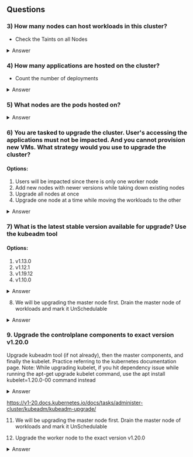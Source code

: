 ## Questions


### 3) How many nodes can host workloads in this cluster?
- Check the Taints on all Nodes

<details>
  <summary markdown="span">Answer</summary>

    root@controlplane:~# k describe nodes -A | grep Taints
    Taints:             <none>
    Taints:             <none>

    --> 2 Nodes
</details>


### 4) How many applications are hosted on the cluster?
- Count the number of deployments
<details>
  <summary markdown="span">Answer</summary>

    root@controlplane:~# k get deploy -A
    NAMESPACE     NAME      READY   UP-TO-DATE   AVAILABLE   AGE
    default       blue      5/5     5            5           17m
    kube-system   coredns   2/2     2            2           42m

    --> 1 (coredns doesn't count)
</details>

### 5) What nodes are the pods hosted on?
<details>
  <summary markdown="span">Answer</summary>

    root@controlplane:~# k describe po -l app=blue | grep Node:
    Node:         controlplane/10.27.212.3
    Node:         node01/10.27.212.6
    Node:         controlplane/10.27.212.3
    Node:         node01/10.27.212.6
    Node:         node01/10.27.212.6

    root@controlplane:~# k get pods -o custom-columns=POD:.metadata.name,NODE:.spec.nodeName
    POD                     NODE
    blue-746c87566d-62s9b   controlplane
    blue-746c87566d-f2hml   node01
    blue-746c87566d-fpbsm   controlplane
    blue-746c87566d-m2wbl   node01
    blue-746c87566d-tjsrd   node01
    simple-webapp-1         node01

    --> node01, controlplane
</details>


### 6) You are tasked to upgrade the cluster. User's accessing the applications must not be impacted. And you cannot provision new VMs. What strategy would you use to upgrade the cluster?

#### Options:
1) Users will be impacted since there is only one worker node
2) Add new nodes with newer versions while taking down existing nodes
3) Upgrade all nodes at once
4) Upgrade one node at a time while moving the workloads to the other


<details>
  <summary markdown="span">Answer</summary>

    --> 4 
</details>

### 7) What is the latest stable version available for upgrade? Use the kubeadm tool

#### Options:
1) v1.13.0
2) v1.12.1
3) v1.19.12
4) v1.10.0

<details>
  <summary markdown="span">Answer</summary>

    root@controlplane:~# kubeadm upgrade plan
    [upgrade/config] Making sure the configuration is correct:
    [upgrade/config] Reading configuration from the cluster...
    [upgrade/config] FYI: You can look at this config file with 'kubectl -n kube-system get cm kubeadm-config -oyaml'
    [preflight] Running pre-flight checks.
    [upgrade] Running cluster health checks
    [upgrade] Fetching available versions to upgrade to
    [upgrade/versions] Cluster version: v1.19.0
    [upgrade/versions] kubeadm version: v1.19.0
    I0711 20:15:43.875618   35378 version.go:252] remote version is much newer: v1.21.2; falling back to: stable-1.19
    [upgrade/versions] Latest stable version: v1.19.12
    [upgrade/versions] Latest stable version: v1.19.12
    [upgrade/versions] Latest version in the v1.19 series: v1.19.12
    [upgrade/versions] Latest version in the v1.19 series: v1.19.12

    Components that must be upgraded manually after you have upgraded the control plane with 'kubeadm upgrade apply':
    COMPONENT   CURRENT       AVAILABLE
    kubelet     2 x v1.19.0   v1.19.12
    
    Upgrade to the latest version in the v1.19 series:
    
    COMPONENT                 CURRENT   AVAILABLE
    kube-apiserver            v1.19.0   v1.19.12
    kube-controller-manager   v1.19.0   v1.19.12
    kube-scheduler            v1.19.0   v1.19.12
    kube-proxy                v1.19.0   v1.19.12
    CoreDNS                   1.7.0     1.7.0
    etcd                      3.4.9-1   3.4.9-1
    
    You can now apply the upgrade by executing the following command:
    
            kubeadm upgrade apply v1.19.12
    
    Note: Before you can perform this upgrade, you have to update kubeadm to v1.19.12.
    
    _____________________________________________________________________
    
    
    The table below shows the current state of component configs as understood by this version of kubeadm.
    Configs that have a "yes" mark in the "MANUAL UPGRADE REQUIRED" column require manual config upgrade or
    resetting to kubeadm defaults before a successful upgrade can be performed. The version to manually
    upgrade to is denoted in the "PREFERRED VERSION" column.
    
    API GROUP                 CURRENT VERSION   PREFERRED VERSION   MANUAL UPGRADE REQUIRED
    kubeproxy.config.k8s.io   v1alpha1          v1alpha1            no
    kubelet.config.k8s.io     v1beta1           v1beta1             no
    _____________________________________________________________________
    
    
    -->  3) v1.19.12
</details>



8) We will be upgrading the master node first. Drain the master node of workloads and mark it UnSchedulable


<details>
  <summary markdown="span">Answer</summary>
        
    ### 1) CHECK SCHEDULABILITY
    root@controlplane:~# k describe node/controlplane | grep -i Unschedulable:
    Unschedulable:      false

    ### 2) NOTE | EVEN SYSTEM DAEMONSETS AFFECT IT
    root@controlplane:~# k drain node/controlplane
    node/controlplane cordoned
    error: unable to drain node "controlplane", aborting command...
    
    There are pending nodes to be drained:
    controlplane
    error: cannot delete DaemonSet-managed Pods (use --ignore-daemonsets to ignore): kube-system/kube-flannel-ds-8rflm, kube-system/kube-proxy-tpcrr
        
    ### 3) DRAIN NODE
    root@controlplane:~# k drain node/controlplane --ignore-daemonsets
    node/controlplane cordoned
    WARNING: ignoring DaemonSet-managed Pods: kube-system/kube-flannel-ds-8rflm, kube-system/kube-proxy-tpcrr
    evicting pod default/blue-746c87566d-fpbsm
    evicting pod default/blue-746c87566d-62s9b
    evicting pod kube-system/coredns-f9fd979d6-tpp7d
    evicting pod kube-system/coredns-f9fd979d6-zc9fq
    pod/blue-746c87566d-62s9b evicted
    pod/blue-746c87566d-fpbsm evicted
    pod/coredns-f9fd979d6-tpp7d evicted
    pod/coredns-f9fd979d6-zc9fq evicted
    node/controlplane evicted

    ### 4) CHECK SCHEDULABILITY
    root@controlplane:~# k describe node/controlplane | grep -i Unschedulable:
    Taints:             node.kubernetes.io/unschedulable:NoSchedule
    Unschedulable:      true

    
</details>


### 9. Upgrade the controlplane components to exact version v1.20.0
Upgrade kubeadm tool (if not already), then the master components, and finally the kubelet. Practice referring to the kubernetes documentation page. Note: While upgrading kubelet, if you hit dependency issue while running the apt-get upgrade kubelet command, use the apt install kubelet=1.20.0-00 command instead

<details>
  <summary markdown="span">Answer</summary>
    
    ### NOTE: kubeadm CANNOT be << controlplane target versions
    root@controlplane:~# kubeadm upgrade apply v1.19.12
    [upgrade/config] Making sure the configuration is correct:
    [upgrade/config] Reading configuration from the cluster...
    [upgrade/config] FYI: You can look at this config file with 'kubectl -n kube-system get cm kubeadm-config -oyaml'
    [preflight] Running pre-flight checks.
    [upgrade] Running cluster health checks
    [upgrade/version] You have chosen to change the cluster version to "v1.19.12"
    [upgrade/versions] Cluster version: v1.19.0
    [upgrade/versions] kubeadm version: v1.19.0
    [upgrade/version] FATAL: the --version argument is invalid due to these errors:

        - Specified version to upgrade to "v1.19.12" is higher than the kubeadm version "v1.19.0". Upgrade kubeadm first using the tool you used to install kubeadm

    ### 0) UPDATE | PACKAGE LIST
    root@controlplane:~# apt update    
    Get:2 http://security.ubuntu.com/ubuntu bionic-security InRelease [88.7 kB]                                                 
    Get:3 https://download.docker.com/linux/ubuntu bionic InRelease [64.4 kB]                                                   
    Get:4 http://archive.ubuntu.com/ubuntu bionic InRelease [242 kB]
    ... 

    ### 1) CHECK LATEST | KUBEADM
    root@controlplane:~# apt list -a kubeadm
    Listing... Done
    kubeadm/kubernetes-xenial 1.21.2-00 amd64 [upgradable from: 1.19.0-00]
    kubeadm/kubernetes-xenial 1.21.1-00 amd64
    kubeadm/kubernetes-xenial 1.21.0-00 amd64
    kubeadm/kubernetes-xenial 1.20.8-00 amd64
    kubeadm/kubernetes-xenial 1.20.7-00 amd64
    kubeadm/kubernetes-xenial 1.20.6-00 amd64
    ....

    ### 2) INSTALL LATEST | KUBEADM
    root@controlplane:~# apt-get install -y --allow-change-held-packages kubeadm=1.20.8-00
    Reading package lists... Done
    Building dependency tree       
    Reading state information... Done
    The following held packages will be changed:
    kubeadm
    The following packages will be upgraded:
    kubeadm
    1 upgraded, 0 newly installed, 0 to remove and 64 not upgraded.
    Need to get 7706 kB of archives.
    After this operation, 111 kB of additional disk space will be used.
    Get:1 https://packages.cloud.google.com/apt kubernetes-xenial/main amd64 kubeadm amd64 1.20.8-00 [7706 kB]
    Fetched 7706 kB in 1s (5509 kB/s)  
    debconf: delaying package configuration, since apt-utils is not installed
    (Reading database ... 15143 files and directories currently installed.)
    Preparing to unpack .../kubeadm_1.20.8-00_amd64.deb ...
    Unpacking kubeadm (1.20.8-00) over (1.19.0-00) ...
    Setting up kubeadm (1.20.8-00) ...

    ### 3) DRAIN | MASTER
    controlplane:~# k drain controlplane --ignore-daemonsets
    node/controlplane already cordoned
    WARNING: ignoring DaemonSet-managed Pods: kube-system/kube-flannel-ds-l9cxq, kube-system/kube-proxy-2fz99
    evicting pod default/blue-746c87566d-nlc7m
    evicting pod kube-system/coredns-f9fd979d6-mffhn
    evicting pod default/blue-746c87566d-lk6h9
    evicting pod kube-system/coredns-f9fd979d6-rfr7x
    pod/blue-746c87566d-nlc7m evicted
    pod/blue-746c87566d-lk6h9 evicted
    pod/coredns-f9fd979d6-rfr7x evicted
    pod/coredns-f9fd979d6-mffhn evicted
    node/controlplane evicted

    ### 4) UPGRADE PLAN | KUBEADM
    kubeadm upgrade plan
    ...

    ### 5) UPGRADE APPLY | KUBEADM
    root@controlplane:~# kubeadm upgrade apply v1.20.8
    [upgrade/config] Making sure the configuration is correct:
    [upgrade/config] Reading configuration from the cluster...
    [upgrade/config] FYI: You can look at this config file with 'kubectl -n kube-system get cm kubeadm-config -o yaml'
    [preflight] Running pre-flight checks.
    [upgrade] Running cluster health checks
    [upgrade/version] You have chosen to change the cluster version to "v1.20.8"
    [upgrade/versions] Cluster version: v1.19.12
    [upgrade/versions] kubeadm version: v1.20.8
    [upgrade/confirm] Are you sure you want to proceed with the upgrade? [y/N]: y
    [upgrade/prepull] Pulling images required for setting up a Kubernetes cluster
    [upgrade/prepull] This might take a minute or two, depending on the speed of your internet connection
    [upgrade/prepull] You can also perform this action in beforehand using 'kubeadm config images pull'
    [upgrade/apply] Upgrading your Static Pod-hosted control plane to version "v1.20.8"...
    Static pod: kube-apiserver-controlplane hash: 6bd8029271f160a3fd0b36f610a467b3
    Static pod: kube-controller-manager-controlplane hash: a72e9b624088d0ef465fbe17425c27f5
    Static pod: kube-scheduler-controlplane hash: 85134a6c973cfd9426443269d0340d98
    [upgrade/etcd] Upgrading to TLS for etcd
    Static pod: etcd-controlplane hash: f8e828ac86a2c125ee97b3f1caefc38f
    [upgrade/staticpods] Preparing for "etcd" upgrade
    [upgrade/staticpods] Renewing etcd-server certificate
    [upgrade/staticpods] Renewing etcd-peer certificate
    [upgrade/staticpods] Renewing etcd-healthcheck-client certificate
    [upgrade/staticpods] Moved new manifest to "/etc/kubernetes/manifests/etcd.yaml" and backed up old manifest to "/etc/kubernetes/tmp/kubeadm-backup-manifests-2021-07-12-21-40-37/etcd.yaml"
    [upgrade/staticpods] Waiting for the kubelet to restart the component
    [upgrade/staticpods] This might take a minute or longer depending on the component/version gap (timeout 5m0s)
    Static pod: etcd-controlplane hash: f8e828ac86a2c125ee97b3f1caefc38f
    Static pod: etcd-controlplane hash: 73121b7256f3170e88ab01127e4c35bb
    [apiclient] Found 1 Pods for label selector component=etcd
    [upgrade/staticpods] Component "etcd" upgraded successfully!
    [upgrade/etcd] Waiting for etcd to become available
    [upgrade/staticpods] Writing new Static Pod manifests to "/etc/kubernetes/tmp/kubeadm-upgraded-manifests412723165"
    [upgrade/staticpods] Preparing for "kube-apiserver" upgrade
    [upgrade/staticpods] Renewing apiserver certificate
    [upgrade/staticpods] Renewing apiserver-kubelet-client certificate
    [upgrade/staticpods] Renewing front-proxy-client certificate
    [upgrade/staticpods] Renewing apiserver-etcd-client certificate
    [upgrade/staticpods] Moved new manifest to "/etc/kubernetes/manifests/kube-apiserver.yaml" and backed up old manifest to "/etc/kubernetes/tmp/kubeadm-backup-manifests-2021-07-12-21-40-37/kube-apiserver.yaml"
    [upgrade/staticpods] Waiting for the kubelet to restart the component
    [upgrade/staticpods] This might take a minute or longer depending on the component/version gap (timeout 5m0s)
    Static pod: kube-apiserver-controlplane hash: 6bd8029271f160a3fd0b36f610a467b3
    Static pod: kube-apiserver-controlplane hash: 6bd8029271f160a3fd0b36f610a467b3
    Static pod: kube-apiserver-controlplane hash: 6bd8029271f160a3fd0b36f610a467b3
    Static pod: kube-apiserver-controlplane hash: 6bd8029271f160a3fd0b36f610a467b3
    Static pod: kube-apiserver-controlplane hash: 6bd8029271f160a3fd0b36f610a467b3
    Static pod: kube-apiserver-controlplane hash: 6bd8029271f160a3fd0b36f610a467b3
    Static pod: kube-apiserver-controlplane hash: 6bd8029271f160a3fd0b36f610a467b3
    Static pod: kube-apiserver-controlplane hash: 6bd8029271f160a3fd0b36f610a467b3
    Static pod: kube-apiserver-controlplane hash: 6bd8029271f160a3fd0b36f610a467b3
    Static pod: kube-apiserver-controlplane hash: 6bd8029271f160a3fd0b36f610a467b3
    Static pod: kube-apiserver-controlplane hash: 6bd8029271f160a3fd0b36f610a467b3
    Static pod: kube-apiserver-controlplane hash: 6bd8029271f160a3fd0b36f610a467b3
    Static pod: kube-apiserver-controlplane hash: 6bd8029271f160a3fd0b36f610a467b3
    Static pod: kube-apiserver-controlplane hash: 6bd8029271f160a3fd0b36f610a467b3
    Static pod: kube-apiserver-controlplane hash: 6bd8029271f160a3fd0b36f610a467b3
    Static pod: kube-apiserver-controlplane hash: 6bd8029271f160a3fd0b36f610a467b3
    Static pod: kube-apiserver-controlplane hash: 6bd8029271f160a3fd0b36f610a467b3
    Static pod: kube-apiserver-controlplane hash: 6bd8029271f160a3fd0b36f610a467b3
    Static pod: kube-apiserver-controlplane hash: 6bd8029271f160a3fd0b36f610a467b3
    Static pod: kube-apiserver-controlplane hash: 6bd8029271f160a3fd0b36f610a467b3
    Static pod: kube-apiserver-controlplane hash: 6bd8029271f160a3fd0b36f610a467b3
    Static pod: kube-apiserver-controlplane hash: 6bd8029271f160a3fd0b36f610a467b3
    Static pod: kube-apiserver-controlplane hash: 6bd8029271f160a3fd0b36f610a467b3
    Static pod: kube-apiserver-controlplane hash: 6bd8029271f160a3fd0b36f610a467b3
    Static pod: kube-apiserver-controlplane hash: 6bd8029271f160a3fd0b36f610a467b3
    Static pod: kube-apiserver-controlplane hash: 6bd8029271f160a3fd0b36f610a467b3
    Static pod: kube-apiserver-controlplane hash: 6bd8029271f160a3fd0b36f610a467b3
    Static pod: kube-apiserver-controlplane hash: 6bd8029271f160a3fd0b36f610a467b3
    Static pod: kube-apiserver-controlplane hash: 6bd8029271f160a3fd0b36f610a467b3
    Static pod: kube-apiserver-controlplane hash: 6bd8029271f160a3fd0b36f610a467b3
    Static pod: kube-apiserver-controlplane hash: 6bd8029271f160a3fd0b36f610a467b3
    Static pod: kube-apiserver-controlplane hash: 6bd8029271f160a3fd0b36f610a467b3
    Static pod: kube-apiserver-controlplane hash: 6bd8029271f160a3fd0b36f610a467b3
    Static pod: kube-apiserver-controlplane hash: 6bd8029271f160a3fd0b36f610a467b3
    Static pod: kube-apiserver-controlplane hash: 6bd8029271f160a3fd0b36f610a467b3
    Static pod: kube-apiserver-controlplane hash: 6bd8029271f160a3fd0b36f610a467b3
    Static pod: kube-apiserver-controlplane hash: 6bd8029271f160a3fd0b36f610a467b3
    Static pod: kube-apiserver-controlplane hash: 6bd8029271f160a3fd0b36f610a467b3
    Static pod: kube-apiserver-controlplane hash: 6bd8029271f160a3fd0b36f610a467b3
    Static pod: kube-apiserver-controlplane hash: 6bd8029271f160a3fd0b36f610a467b3
    Static pod: kube-apiserver-controlplane hash: 6bd8029271f160a3fd0b36f610a467b3
    Static pod: kube-apiserver-controlplane hash: 6bd8029271f160a3fd0b36f610a467b3
    Static pod: kube-apiserver-controlplane hash: 6bd8029271f160a3fd0b36f610a467b3
    Static pod: kube-apiserver-controlplane hash: 6bd8029271f160a3fd0b36f610a467b3
    Static pod: kube-apiserver-controlplane hash: 6bd8029271f160a3fd0b36f610a467b3
    Static pod: kube-apiserver-controlplane hash: 6bd8029271f160a3fd0b36f610a467b3
    Static pod: kube-apiserver-controlplane hash: 6bd8029271f160a3fd0b36f610a467b3
    Static pod: kube-apiserver-controlplane hash: 6bd8029271f160a3fd0b36f610a467b3
    Static pod: kube-apiserver-controlplane hash: 6bd8029271f160a3fd0b36f610a467b3
    Static pod: kube-apiserver-controlplane hash: 6bd8029271f160a3fd0b36f610a467b3
    Static pod: kube-apiserver-controlplane hash: 6bd8029271f160a3fd0b36f610a467b3
    Static pod: kube-apiserver-controlplane hash: 6bd8029271f160a3fd0b36f610a467b3
    Static pod: kube-apiserver-controlplane hash: 6bd8029271f160a3fd0b36f610a467b3
    Static pod: kube-apiserver-controlplane hash: 6bd8029271f160a3fd0b36f610a467b3
    Static pod: kube-apiserver-controlplane hash: 6bd8029271f160a3fd0b36f610a467b3
    Static pod: kube-apiserver-controlplane hash: 6bd8029271f160a3fd0b36f610a467b3
    Static pod: kube-apiserver-controlplane hash: 6bd8029271f160a3fd0b36f610a467b3
    Static pod: kube-apiserver-controlplane hash: 6bd8029271f160a3fd0b36f610a467b3
    Static pod: kube-apiserver-controlplane hash: 6bd8029271f160a3fd0b36f610a467b3
    Static pod: kube-apiserver-controlplane hash: 6bd8029271f160a3fd0b36f610a467b3
    Static pod: kube-apiserver-controlplane hash: 6bd8029271f160a3fd0b36f610a467b3
    Static pod: kube-apiserver-controlplane hash: 6bd8029271f160a3fd0b36f610a467b3
    Static pod: kube-apiserver-controlplane hash: 6bd8029271f160a3fd0b36f610a467b3
    Static pod: kube-apiserver-controlplane hash: 6bd8029271f160a3fd0b36f610a467b3
    Static pod: kube-apiserver-controlplane hash: 6bd8029271f160a3fd0b36f610a467b3
    Static pod: kube-apiserver-controlplane hash: 6bd8029271f160a3fd0b36f610a467b3
    Static pod: kube-apiserver-controlplane hash: 6bd8029271f160a3fd0b36f610a467b3
    Static pod: kube-apiserver-controlplane hash: 6bd8029271f160a3fd0b36f610a467b3
    Static pod: kube-apiserver-controlplane hash: 6bd8029271f160a3fd0b36f610a467b3
    Static pod: kube-apiserver-controlplane hash: 6bd8029271f160a3fd0b36f610a467b3
    Static pod: kube-apiserver-controlplane hash: 6bd8029271f160a3fd0b36f610a467b3
    Static pod: kube-apiserver-controlplane hash: f16ab47f172030b3b29152734d98ebcc
    [apiclient] Found 1 Pods for label selector component=kube-apiserver
    [upgrade/staticpods] Component "kube-apiserver" upgraded successfully!
    [upgrade/staticpods] Preparing for "kube-controller-manager" upgrade
    [upgrade/staticpods] Renewing controller-manager.conf certificate
    [upgrade/staticpods] Moved new manifest to "/etc/kubernetes/manifests/kube-controller-manager.yaml" and backed up old manifest to "/etc/kubernetes/tmp/kubeadm-backup-manifests-2021-07-12-21-40-37/kube-controller-manager.yaml"
    [upgrade/staticpods] Waiting for the kubelet to restart the component
    [upgrade/staticpods] This might take a minute or longer depending on the component/version gap (timeout 5m0s)
    Static pod: kube-controller-manager-controlplane hash: a72e9b624088d0ef465fbe17425c27f5
    Static pod: kube-controller-manager-controlplane hash: 1a53e9d61532fdd8379be949ec7e4b05
    [apiclient] Found 1 Pods for label selector component=kube-controller-manager
    [upgrade/staticpods] Component "kube-controller-manager" upgraded successfully!
    [upgrade/staticpods] Preparing for "kube-scheduler" upgrade
    [upgrade/staticpods] Renewing scheduler.conf certificate
    [upgrade/staticpods] Moved new manifest to "/etc/kubernetes/manifests/kube-scheduler.yaml" and backed up old manifest to "/etc/kubernetes/tmp/kubeadm-backup-manifests-2021-07-12-21-40-37/kube-scheduler.yaml"
    [upgrade/staticpods] Waiting for the kubelet to restart the component
    [upgrade/staticpods] This might take a minute or longer depending on the component/version gap (timeout 5m0s)
    Static pod: kube-scheduler-controlplane hash: 85134a6c973cfd9426443269d0340d98
    Static pod: kube-scheduler-controlplane hash: f3a9fe44705c3a07d53a737c4ab8f16b
    [apiclient] Found 1 Pods for label selector component=kube-scheduler
    [upgrade/staticpods] Component "kube-scheduler" upgraded successfully!
    [upgrade/postupgrade] Applying label node-role.kubernetes.io/control-plane='' to Nodes with label node-role.kubernetes.io/master='' (deprecated)
    [upload-config] Storing the configuration used in ConfigMap "kubeadm-config" in the "kube-system" Namespace
    [kubelet] Creating a ConfigMap "kubelet-config-1.20" in namespace kube-system with the configuration for the kubelets in the cluster
    [kubelet-start] Writing kubelet configuration to file "/var/lib/kubelet/config.yaml"
    [bootstrap-token] configured RBAC rules to allow Node Bootstrap tokens to get nodes
    [bootstrap-token] configured RBAC rules to allow Node Bootstrap tokens to post CSRs in order for nodes to get long term certificate credentials
    [bootstrap-token] configured RBAC rules to allow the csrapprover controller automatically approve CSRs from a Node Bootstrap Token
    [bootstrap-token] configured RBAC rules to allow certificate rotation for all node client certificates in the cluster
    [addons] Applied essential addon: CoreDNS
    [addons] Applied essential addon: kube-proxy
    
    [upgrade/successful] SUCCESS! Your cluster was upgraded to "v1.20.8". Enjoy!
    
    [upgrade/kubelet] Now that your control plane is upgraded, please proceed with upgrading your kubelets if you haven't already done so.
                        
    ### 5) APT-GET INSTALL | KUBELET
    root@controlplane:~# apt-get install -y --allow-change-held-packages kubelet=1.20.0-00
    Reading package lists... Done
    Building dependency tree       
    Reading state information... Done

    ### 6) RESTART | KUBELET
    systemctl restart kubelet


    ### 
</details>

https://v1-20.docs.kubernetes.io/docs/tasks/administer-cluster/kubeadm/kubeadm-upgrade/



11) We will be upgrading the master node first. Drain the master node of workloads and mark it UnSchedulable
    
12) Upgrade the worker node to the exact version v1.20.0

<details>
  <summary markdown="span">Answer</summary>

    ### 1) DRAIN | WORKERR 
    k drain node01 --force --ignore-daemonsets

    ### 2) SSH | WORKER
    ssh node01

    ### 3) UPDATE | PACKAGES
    apt update

    ### 4) UPGRADE | KUBEADM
    apt install kubeadm=1.20.0-00

    ### 5) UPGRADE | WORKER NODE
    kubeadm upgrade node

    ### 6) UPDATE | KUBELET
    apt install kubelet=1.20.0-00 

    ### 7) RESTART | KUBELET
    systemctl restart kubelet

</details>
